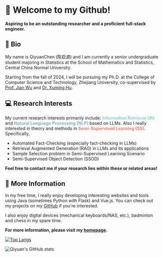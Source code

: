# 👋 Welcome to my Github!

**Aspiring to be an outstanding researcher and a proficient full-stack engineer.**

## 📄 Bio

My name is QiyuanChen (陈启源) and I am currently a senior undergraduate student majoring in Statistics at the School of Mathematics and Statistics, Central China Normal University. 

Starting from the fall of 2024, I will be pursuing my Ph.D. at the College of Computer Science and Technology, Zhejiang University, co-supervised by [Prof. Jian Wu](https://person.zju.edu.cn/0004274) and [Dr. Xuming Hu](https://xuminghu.github.io/).

## 💻 Research Interests

My current research interests primarily include: **<span style="color:#8ECFC9">Information Retrieval (IR)</span>** and **<span style="color:#82B0D2">Natural Language Processing (NLP)</span>** based on LLMs. Also I really interested in theory and methods in **<span style="color:#FA7F6F">Semi-Supervised Learning (SS)</span>**. Specifically,

* Automated Fact-Checking (especially fact-checking in LLMs)
* Retrieval Augmented Generation (RAG) in LLMs and its applications
* Sample Selection problem in Semi-Supervised Learning Scenario
* Semi-Supervised Object Detection (SSOD)

**Feel free to contact me if your research lies within these or related areas!**


## 🏸 More Information

In my free time, I really enjoy developing interesting websites and tools using Java (sometimes Python with Flask) and Vue.js. You can check out my projects on my [GitHub](https://github.com/qiyuan-chen) if you're interested. 

I also enjoy digital devices (mechanical keyboards/NAS, etc.), badminton and chess in my spare time. 


**For more information, please visit my [homepage](https://qiyuan-chen.github.io/).**

[![Top Langs](https://github-readme-stats.vercel.app/api/top-langs/?username=qiyuan-chen&hide=tex,r)](https://github.com/anuraghazra/github-readme-stats)

![Qiyuan's GitHub stats](https://github-readme-stats.vercel.app/api?username=qiyuan-chen&show_icons=true)
